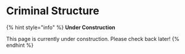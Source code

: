 # Criminal Structure

{% hint style="info" %}
**Under Construction**

This page is currently under construction. Please check back later!
{% endhint %}
